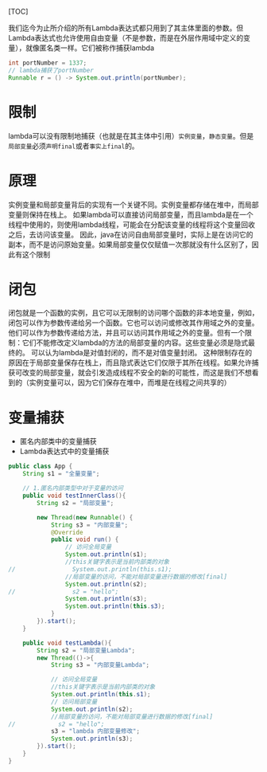 [TOC]

我们迄今为止所介绍的所有Lambda表达式都只用到了其主体里面的参数。但Lambda表达式也允许使用自由变量（不是参数，而是在外层作用域中定义的变量），就像匿名类一样。它们被称作捕获lambda

```java
int portNumber = 1337;
// lambda捕获了portNumber
Runnable r = () -> System.out.println(portNumber);
```

# 限制
lambda可以没有限制地捕获（也就是在其主体中引用）`实例变量`，`静态变量`。但是`局部变量`必须`声明final`或者`事实上final`的。

# 原理
实例变量和局部变量背后的实现有一个关键不同。实例变量都存储在堆中，而局部变量则保持在栈上。
如果lambda可以直接访问局部变量，而且lambda是在一个线程中使用的，则使用lambda线程，可能会在分配该变量的线程将这个变量回收之后，去访问该变量。
因此，java在访问自由局部变量时，实际上是在访问它的副本，而不是访问原始变量。如果局部变量仅仅赋值一次那就没有什么区别了，因此有这个限制


# 闭包
闭包就是一个函数的实例，且它可以无限制的访问哪个函数的非本地变量，例如，闭包可以作为参数传递给另一个函数。它也可以访问或修改其作用域之外的变量。
他们可以作为参数传递给方法，并且可以访问其作用域之外的变量。但有一个限制：它们不能修改定义lambda的方法的局部变量的内容。这些变量必须是隐式最终的。
可以认为lambda是对值封闭的，而不是对值变量封闭。
这种限制存在的原因在于局部变量保存在栈上，而且隐式表达它们仅限于其所在线程。如果允许捕获可改变的局部变量，就会引发造成线程不安全的新的可能性，而这是我们不想看到的（实例变量可以，因为它们保存在堆中，而堆是在线程之间共享的）


# 变量捕获
+ 匿名内部类中的变量捕获
+ Lambda表达式中的变量捕获

```java
public class App {
    String s1 = "全量变量";

    // 1.匿名内部类型中对于变量的访问
    public void testInnerClass(){
        String s2 = "局部变量";

        new Thread(new Runnable() {
            String s3 = "内部变量";
            @Override
            public void run() {
                // 访问全局变量
                System.out.println(s1);
                //this关键字表示是当前内部类的对象
//                System.out.println(this.s1);
                //局部变量的访问，不能对局部变量进行数据的修改[final]
                System.out.println(s2);
//                s2 = "hello";
                System.out.println(s3);
                System.out.println(this.s3);
            }
        }).start();
    }

    public void testLambda(){
        String s2 = "局部变量Lambda";
        new Thread(()->{
            String s3 = "内部变量Lambda";

            // 访问全局变量
            //this关键字表示是当前内部类的对象
            System.out.println(this.s1);
            // 访问局部变量
            System.out.println(s2);
            //局部变量的访问，不能对局部变量进行数据的修改[final]
//            s2 = "hello";
            s3 = "lambda 内部变量修改";
            System.out.println(s3);
        }).start();
    }
}
```
